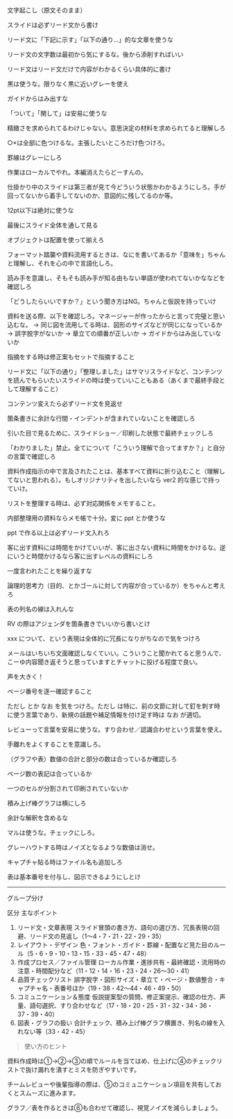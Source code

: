 文字起こし（原文そのまま）

スライドは必ずリード文から書け

リード文に「下記に示す」「以下の通り…」的な文章を使うな

リード文の文字数は最初から気にするな。後から添削すればいい

リード文はリード文だけで内容がわかるくらい具体的に書け

黒は使うな。限りなく黒に近いグレーを使え

ガイドからはみ出すな

「ついて」「関して」は安易に使うな

精緻さを求められてるわけじゃない。意思決定の材料を求められてると理解しろ

○×は全部に色つけるな。主張したいところだけ色つけろ。

罫線はグレーにしろ

作業はローカルでやれ。本編消えたらどーすんの。

仕掛かり中のスライドは第三者が見て今どういう状態かわかるようにしろ。手が回ってないから着手してないのか、意図的に残してるのか等。

12pt以下は絶対に使うな

最後にスライド全体を通して見る

オブジェクトは配置を使って揃えろ

フォーマット踏襲や資料流用するときは、なにを書いてあるか「意味を」ちゃんと理解し、それを心の中で言語化しろ。

読み手を意識し、そもそも読み手が知る由もない単語が使われてないかななどを確認しろ

「どうしたらいいですか？」という聞き方はNG。ちゃんと仮説を持っていけ

資料を送る際、以下を確認しろ。マネージャーが作ったからと言って完璧と思い込むな。
→ 同じ図を流用してる時は、図形のサイズなどが同じになっているか
→ 誤字脱字がないか
→ 章立ての順番が正しいか
→ ガイドからはみ出していないか

指摘をする時は修正案もセットで指摘すること

リード文に「以下の通り」「整理しました」はサマリスライドなど、コンテンツを読んでもらいたいスライドの時は使っていいこともある（あくまで最終手段として理解すること）

コンテンツ変えたら必ずリード文を見返せ

箇条書きに余計な行間・インデントが含まれていないことを確認しろ

引いた目で見るために、スライドショー／印刷した状態で最終チェックしろ

「わかりました」禁止。全てについて「こういう理解で合ってますか？」と自分の言葉で確認しろ

資料作成指示の中で言及されたことは、基本すべて資料に折り込むこと（理解してないと思われる）。もしオリジナリティを出したいなら ver2 的な感じで持っていけ。

リストを整理する時は、必ず対応関係をメモすること。

内部整理用の資料ならメモ帳で十分。変に ppt とか使うな

ppt で作る以上は必ずリード文入れろ

客に出す資料には時間をかけていいが、客に出さない資料に時間をかけるな。逆にいうと時間かけるなら客に出すレベルの資料にしろ

一度言われたことを繰り返すな

論理的思考力（目的、とかゴールに対して内容が合っているか）をちゃんと考えろ

表の列名の線は入れんな

RV の際はアジェンダを箇条書きでいいから書いとけ

xxx について、という表現は全体的に冗長になりがちなので気をつけろ

メールはいちいち文面確認しなくていい。こういうこと聞かれてると思うんで、こーゆ内容聞き返そうと思っていますとチャットに投げる程度で良い。

声を大きく！

ページ番号を逐一確認すること

ただし とか なお を気をつけろ。ただし は特に、前の文節に対して釘を刺す時に使う言葉であり、新規の話題や補足情報を付け足す時は なお が適切。

レビューって言葉を安易に使うな。すり合わせ／認識合わせという言葉を使え。

手離れをよくすることを意識しろ。

（グラフや表）数値の合計と部分の数は合っているか確認しろ

ページ数の表記は合っているか

一つのセルが分割されて印刷されていないか

積み上げ棒グラフは横にしろ

余計な解釈を含めるな

マルは使うな。チェックにしろ。

グレーハウトする時はノイズとなるような数値は消せ。

キャプチャ貼る時はファイル名も追加しろ

表は基本番号を付与し、図示できるようにしとけ



---

グループ分け

区分	主なポイント

1. リード文・文章表現	スライド冒頭の書き方、語句の選び方、冗長表現の回避、リード文の見返し（1〜4・7・21・22・29・35）
2. レイアウト・デザイン	色・フォント・ガイド・罫線・配置など見た目のルール（5・6・9・10・13・15・33・45・47・48）
3. 作成プロセス／ファイル管理	ローカル作業・進捗共有・最終確認・流用時の注意・時間配分など（11・12・14・16・23・24・26〜30・41）
4. 品質チェックリスト	誤字脱字・図形サイズ・章立て・ページ・数値整合・キャプチャ名・表番号ほか（19・38・42〜44・46・49・50）
5. コミュニケーション＆態度	仮説提案型の質問、修正案提示、確認の仕方、声量、語句選択、すり合わせなど（17・18・20・25・31・32・34・36・37・39・40）
6. 図表・グラフの扱い	合計チェック、積み上げ棒グラフ横置き、列名の線を入れない等（33・42・45）


> 使い方のヒント

資料作成時は①→②→③の順でルールを当てはめ、仕上げに④のチェックリストで抜け漏れを潰すとミスを防ぎやすいです。

チームレビューや後輩指導の際は、⑤のコミュニケーション項目を共有しておくとスムーズに進みます。

グラフ／表を作るときは⑥も合わせて確認し、視覚ノイズを減らしましょう。




